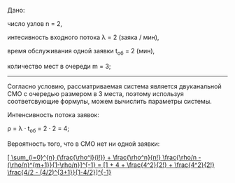 Дано:

число узлов n = 2,

интесивность входного потока λ = 2 (заяка / мин),

время обслуживания одной заявки t<sub>об</sub> = 2 (мин),

количество мест в очереди m = 3;

---

Согласно условию, рассматриваемая система является двуканальной СМО с очередью размером в 3 места, поэтому используя соответсвующие формулы, можем вычислить параметры системы.

Интенсивность потока заявок:

ρ = λ · t<sub>об</sub> = 2 · 2 = 4;

Вероятность того, что в СМО нет ни одной заявки:

[[ \sum_{i=0}^{n} {\frac{\rho^i}{i!}} + \frac{\rho^n}{n!} \frac{\rho/n - (\rho/n)^{m+1}}{1-\rho/n}]^{-1} = [1 + 4 + \frac{4^2}{2!} + \frac{4^2}{2!} \frac{4/2 - (4/2)^{3+1}}{1-4/2}]^{-1}](https://render.githubusercontent.com/render/math?math=%5B%20%5Csum_%7Bi%3D0%7D%5E%7Bn%7D%20%7B%5Cfrac%7B%5Crho%5Ei%7D%7Bi%21%7D%7D%20%2B%20%5Cfrac%7B%5Crho%5En%7D%7Bn%21%7D%20%5Cfrac%7B%5Crho%2Fn%20-%20%28%5Crho%2Fn%29%5E%7Bm%2B1%7D%7D%7B1-%5Crho%2Fn%7D%5D%5E%7B-1%7D%20%3D%20%5B1%20%2B%204%20%2B%20%5Cfrac%7B4%5E2%7D%7B2%21%7D%20%2B%20%5Cfrac%7B4%5E2%7D%7B2%21%7D%20%5Cfrac%7B4%2F2%20-%20%284%2F2%29%5E%7B3%2B1%7D%7D%7B1-4%2F2%7D%5D%5E%7B-1%7D)
